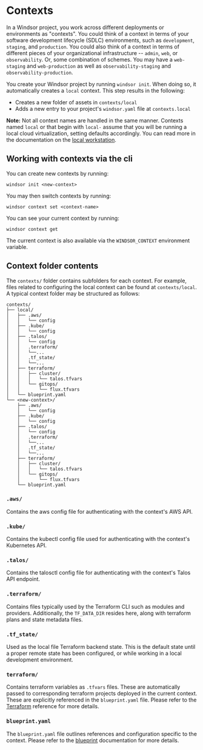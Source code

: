 # Contexts

In a Windsor project, you work across different deployments or environments as "contexts". You could think of a context in terms of your software development lifecycle (SDLC) environments, such as `development`, `staging`, and `production`. You could also think of a context in terms of different pieces of your organizational infrastructure -- `admin`, `web`, or `observability`. Or, some combination of schemes. You may have a `web-staging` and `web-production` as well as `observability-staging` and `observability-production`.

You create your Windsor project by running `windsor init`. When doing so, it automatically creates a `local` context. This step results in the following:

- Creates a new folder of assets in `contexts/local`
- Adds a new entry to your project's `windsor.yaml` file at `contexts.local`

**Note:** Not all context names are handled in the same manner. Contexts named `local` or that begin with `local-` assume that you will be running a local cloud virtualization, setting defaults accordingly. You can read more in the documentation on the [local workstation](../guides/local-workstation.md).

## Working with contexts via the cli

You can create new contexts by running:

```
windsor init <new-context>
```

You may then switch contexts by running:

```
windsor context set <context-name>
```

You can see your current context by running:

```
windsor context get
```

The current context is also available via the `WINDSOR_CONTEXT` environment variable.

## Context folder contents

The `contexts/` folder contains subfolders for each context. For example, files related to configuring the local context can be found at `contexts/local`. A typical context folder may be structured as follows:

```
contexts/
├── local/
│   ├── .aws/
│   │   └── config
│   ├── .kube/
│   │   └── config
│   ├── .talos/
│   │   └── config
│   │   .terraform/
│   │   └──...
│   │   .tf_state/
│   │   └──...
│   ├── terraform/
│   │   ├── cluster/
│   │   │   └── talos.tfvars
│   │   └── gitops/
│   │       └── flux.tfvars
│   └── blueprint.yaml
└── <new-context>/
    ├── .aws/
    │   └── config
    ├── .kube/
    │   └── config
    ├── .talos/
    │   └── config
    │   .terraform/
    │   └──...
    │   .tf_state/
    │   └──...
    ├── terraform/
    │   ├── cluster/
    │   │   └── talos.tfvars
    │   └── gitops/
    │       └── flux.tfvars
    └── blueprint.yaml
```

### `.aws/`
Contains the aws config file for authenticating with the context's AWS API.

### `.kube/`
Contains the kubectl config file used for authenticating with the context's Kubernetes API.

### `.talos/`
Contains the talosctl config file for authenticating with the context's Talos API endpoint.

### `.terraform/`
Contains files typically used by the Terraform CLI such as modules and providers. Additionally, the `TF_DATA_DIR` resides here, along with terraform plans and state metadata files.

### `.tf_state/`
Used as the local file Terraform backend state. This is the default state until a proper remote state has been configured, or while working in a local development environment.

### `terraform/`
Contains terraform variables as `.tfvars` files. These are automatically passed to corresponding terraform projects deployed in the current context. These are explicitly referenced in the `blueprint.yaml` file. Please refer to the [Terraform](terraform.md) reference for more details.

### `blueprint.yaml`
The `blueprint.yaml` file outlines references and configuration specific to the context. Please refer to the [blueprint](blueprint.md) documentation for more details.
